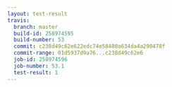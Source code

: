 ```yaml
---
layout: test-result
travis:
  branch: master
  build-id: 258974595
  build-number: 53
  commit: c238d49c62e622edc74e58480a634da4a290478f
  commit-range: 01d5937d9a76...c238d49c62e6
  job-id: 258974596
  job-number: 53.1
  test-result: 1
---
```

